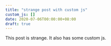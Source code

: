 ```yaml
---
title: "strange post with custom js"
custom_js: []
date: 2020-07-06T00:00:00+08:00
draft: true
---
```


This post is strange. It also has some custom js.
